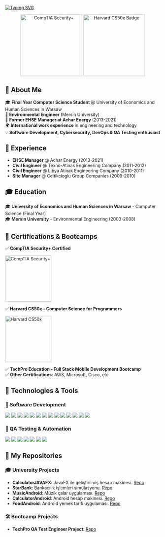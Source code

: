 [![Typing SVG](https://readme-typing-svg.demolab.com?font=Fira+Code&weight=600&size=35&duration=2000&pause=1000&color=1E88E5&multiline=true&width=435&height=100&lines=%24whoami;Bu%C4%9Fra+Han)](https://git.io/typing-svg)

<p align="center">
  <img src="https://raw.githubusercontent.com/hanbugra82/hanbugra82/main/securityplus-badge.png" width="200" alt="CompTIA Security+">
  <img src="https://cs50.harvard.edu/certificates/fc311192-c7b6-4a5b-9721-dd5d7db4ed2c/badge" width="200" alt="Harvard CS50x Badge">
</p>

## 🚀 About Me  
🎓 **Final Year Computer Science Student** @ University of Economics and Human Sciences in Warsaw  
🌱 **Environmental Engineer** (Mersin University)  
💼 **Former EHSE Manager at Achar Energy** (2013-2021)  
🌍 **International work experience** in engineering and technology  
💡 **Software Development, Cybersecurity, DevOps & QA Testing enthusiast**  

## 📜 Experience  
- **EHSE Manager** @ Achar Energy (2013-2021)  
- **Civil Engineer** @ Texno-Atinak Engineering Company (2011-2012)  
- **Civil Engineer** @ Libya Atinak Engineering Company (2010-2011)  
- **Site Manager** @ Celtikcioglu Group Companies (2009-2010)  

## 🎓 Education  
🎓 **University of Economics and Human Sciences in Warsaw** - Computer Science (Final Year)  
🎓 **Mersin University** - Environmental Engineering (2003-2008)  

## 🎯 Certifications & Bootcamps  
✅ **CompTIA Security+ Certified**  
<p>
  <img src="https://raw.githubusercontent.com/hanbugra82/hanbugra82/main/securityplus-badge.png" width="150" alt="CompTIA Security+">
</p>

✅ **Harvard CS50x - Computer Science for Programmers**  
<p>
  <a href="https://cs50.harvard.edu/certificates/fc311192-c7b6-4a5b-9721-dd5d7db4ed2c">
    <img src="https://cs50.harvard.edu/certificates/fc311192-c7b6-4a5b-9721-dd5d7db4ed2c/badge" width="150" alt="Harvard CS50x">
  </a>
</p>

✅ **TechPro Education - Full Stack Mobile Development Bootcamp**  
✅ **Other Certifications**: AWS, Microsoft, Cisco, etc.  

## 🔧 Technologies & Tools  
### **🔹 Software Development**
<p align="left">
  <img src="https://img.shields.io/badge/-Java-007396?style=flat-square&logo=java">
  <img src="https://img.shields.io/badge/-Kotlin-0095D5?style=flat-square&logo=kotlin">
  <img src="https://img.shields.io/badge/-Android%20Studio-3DDC84?style=flat-square&logo=android-studio">
  <img src="https://img.shields.io/badge/-JavaFX-007396?style=flat-square&logo=java">
  <img src="https://img.shields.io/badge/-Python-3776AB?style=flat-square&logo=python">
  <img src="https://img.shields.io/badge/-Flask-000000?style=flat-square&logo=flask">
  <img src="https://img.shields.io/badge/-React-61DAFB?style=flat-square&logo=react">
  <img src="https://img.shields.io/badge/-React%20Native-61DAFB?style=flat-square&logo=react">
  <img src="https://img.shields.io/badge/-Node.js-339933?style=flat-square&logo=node.js">
  <img src="https://img.shields.io/badge/-MongoDB-4DB33D?style=flat-square&logo=mongodb">
  <img src="https://img.shields.io/badge/-SQLite-003B57?style=flat-square&logo=sqlite">
  <img src="https://img.shields.io/badge/-Docker-2496ED?style=flat-square&logo=docker">
  <img src="https://img.shields.io/badge/-Linux-FCC624?style=flat-square&logo=linux">
  <img src="https://img.shields.io/badge/-Git-F05032?style=flat-square&logo=git">
</p>

### **🔹 QA Testing & Automation**
<p align="left">
  <img src="https://img.shields.io/badge/-Selenium-43B02A?style=flat-square&logo=selenium">
  <img src="https://img.shields.io/badge/-JUnit-25A162?style=flat-square&logo=junit">
  <img src="https://img.shields.io/badge/-Cucumber-23D96C?style=flat-square&logo=cucumber">
  <img src="https://img.shields.io/badge/-Maven-C71A36?style=flat-square&logo=apache-maven">
  <img src="https://img.shields.io/badge/-Jenkins-D24939?style=flat-square&logo=jenkins">
  <img src="https://img.shields.io/badge/-ExtentReports-000000?style=flat-square">
  <img src="https://img.shields.io/badge/-Slack-4A154B?style=flat-square&logo=slack">
</p>

## 📂 My Repositories  
### 🎓 University Projects  
- **CalculatorJAVAFX**: JavaFX ile geliştirilmiş hesap makinesi. [Repo](https://github.com/bugra-university/calculatorJAVAFX)
- **StarBank**: Bankacılık işlemleri simülasyonu. [Repo](https://github.com/bugra-university/starBank)
- **MusicAndroid**: Müzik çalar uygulaması. [Repo](https://github.com/bugra-university/musicAndroid)  
- **CalculatorAndroid**: Android hesap makinesi. [Repo](https://github.com/bugra-university/calculatorAndroid)    
- **FoodAndroid**: Android yemek tarifi uygulaması. [Repo](https://github.com/bugra-university/foodAndroid)  

### 🛠️ Bootcamp Projects  
- **TechPro QA Test Engineer Project**: [Repo](https://github.com/bugra-bootcamps/bugra-techPro171)  
